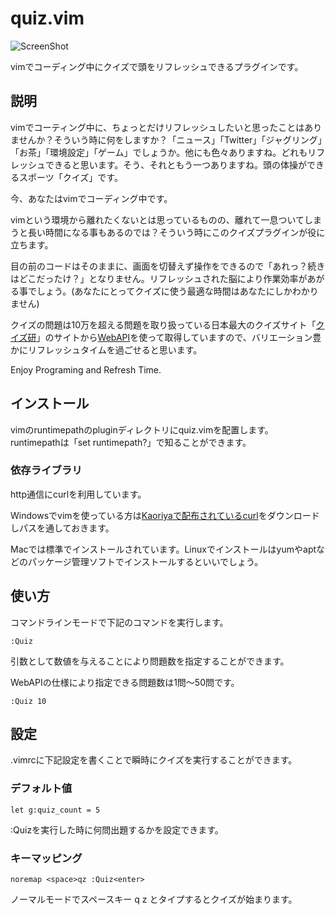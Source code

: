 # quiz.vim

![ScreenShot](http://gyazo.com/d09107a1f4ad2974f5f0e5c0bc627ac6.png)

vimでコーディング中にクイズで頭をリフレッシュできるプラグインです。

## 説明

vimでコーティング中に、ちょっとだけリフレッシュしたいと思ったことはありませんか？そういう時に何をしますか？「ニュース」「Twitter」「ジャグリング」「お茶」「環境設定」「ゲーム」でしょうか。他にも色々ありますね。どれもリフレッシュできると思います。そう、それともう一つありますね。頭の体操ができるスポーツ「クイズ」です。

今、あなたはvimでコーディング中です。

vimという環境から離れたくないとは思っているものの、離れて一息ついてしまうと長い時間になる事もあるのでは？そういう時にこのクイズプラグインが役に立ちます。

目の前のコードはそのままに、画面を切替えず操作をできるので「あれっ？続きはどこだったけ？」となりません。リフレッシュされた脳により作業効率があがる事でしょう。(あなたにとってクイズに使う最適な時間はあなたにしかわかりません)

クイズの問題は10万を超える問題を取り扱っている日本最大のクイズサイト「[クイズ研](http://quizken.jp/)」のサイトから[WebAPI](http://quizken.jp/api/ma6)を使って取得していますので、バリエーション豊かにリフレッシュタイムを過ごせると思います。

Enjoy Programing and Refresh Time.

## インストール

vimのruntimepathのpluginディレクトリにquiz.vimを配置します。
runtimepathは「set runtimepath?」で知ることができます。

### 依存ライブラリ

http通信にcurlを利用しています。

Windowsでvimを使っている方は[Kaoriyaで配布されているcurl](http://www.kaoriya.net/dist/curl-7.10.8-win32-ssl.tar.bz2)をダウンロードしパスを通しておきます。

Macでは標準でインストールされています。Linuxでインストールはyumやaptなどのパッケージ管理ソフトでインストールするといいでしょう。

## 使い方

コマンドラインモードで下記のコマンドを実行します。

    :Quiz

引数として数値を与えることにより問題数を指定することができます。

WebAPIの仕様により指定できる問題数は1問〜50問です。

    :Quiz 10

## 設定

.vimrcに下記設定を書くことで瞬時にクイズを実行することができます。

### デフォルト値

    let g:quiz_count = 5

:Quizを実行した時に何問出題するかを設定できます。

### キーマッピング

    noremap <space>qz :Quiz<enter>

ノーマルモードでスペースキー q z とタイプするとクイズが始まります。
